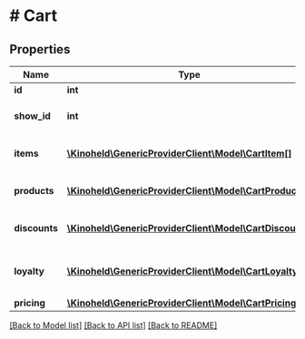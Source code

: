 # # Cart

## Properties

Name | Type | Description | Notes
------------ | ------------- | ------------- | -------------
**id** | **int** | Cart ID |
**show_id** | **int** | Show ID the cart is attached to. |
**items** | [**\Kinoheld\GenericProviderClient\Model\CartItem[]**](CartItem.md) | Items added to the cart. | [optional]
**products** | [**\Kinoheld\GenericProviderClient\Model\CartProduct[]**](CartProduct.md) | Products added to the cart. | [optional]
**discounts** | [**\Kinoheld\GenericProviderClient\Model\CartDiscount[]**](CartDiscount.md) | Discounts applied to the cart. | [optional]
**loyalty** | [**\Kinoheld\GenericProviderClient\Model\CartLoyalty[]**](CartLoyalty.md) | Loyalty cards applied to the cart. | [optional]
**pricing** | [**\Kinoheld\GenericProviderClient\Model\CartPricing**](CartPricing.md) |  | [optional]

[[Back to Model list]](../../README.md#models) [[Back to API list]](../../README.md#endpoints) [[Back to README]](../../README.md)
